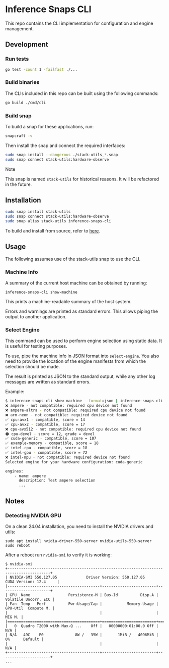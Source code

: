# Inference Snaps CLI

This repo contains the CLI implementation for configuration and engine management.

## Development

### Run tests

```bash
go test -count 1 -failfast ./...
```

### Build binaries

The CLIs included in this repo can be built using the following commands:

```bash
go build ./cmd/cli
```

### Build snap

To build a snap for these applications, run:

```bash
snapcraft -v
```

Then install the snap and connect the required interfaces:

```bash
sudo snap install --dangerous ./stack-utils_*.snap
sudo snap connect stack-utils:hardware-observe 
```

> [!NOTE]
> This snap is named `stack-utils` for historical reasons. It will be refactored in the future.

## Installation

```bash
sudo snap install stack-utils
sudo snap connect stack-utils:hardware-observe 
sudo snap alias stack-utils inference-snaps-cli
```

To build and install from source, refer to [here](#build-snap).

## Usage

The following assumes use of the stack-utils snap to use the CLI.

### Machine Info

A summary of the current host machine can be obtained by running:

```
inference-snaps-cli show-machine
```

This prints a machine-readable summary of the host system. 

Errors and warnings are printed as standard errors.
This allows piping the output to another application.

### Select Engine

This command can be used to perform engine selection using static data.
It is useful for testing purposes.

To use, pipe the machine info in JSON format into `select-engine`.
You also need to provide the location of the engine manifests from which the selection should be made.

The result is printed as JSON to the standard output, while any other log messages are written as standard errors.

Example:

```bash
$ inference-snaps-cli show-machine --format=json | inference-snaps-cli debug select-engine --engines test_data/engines/
❌ ampere - not compatible: required cpu device not found
❌ ampere-altra - not compatible: required cpu device not found
❌ arm-neon - not compatible: required device not found
✅ cpu-avx1 - compatible, score = 14
✅ cpu-avx2 - compatible, score = 17
❌ cpu-avx512 - not compatible: required cpu device not found
🟠 cpu-devel - score = 12, grade = devel
✅ cuda-generic - compatible, score = 107
✅ example-memory - compatible, score = 18
✅ intel-cpu - compatible, score = 18
✅ intel-gpu - compatible, score = 72
❌ intel-npu - not compatible: required device not found
Selected engine for your hardware configuration: cuda-generic

engines:
    - name: ampere
      description: Test ampere selection
      ...
```

## Notes

### Detecting NVIDIA GPU

On a clean 24.04 installation, you need to install the NVIDIA drivers and utils:

```
sudo apt install nvidia-driver-550-server nvidia-utils-550-server
sudo reboot
```

After a reboot run `nvidia-smi` to verify it is working:

```
$ nvidia-smi    
+-----------------------------------------------------------------------------------------+
| NVIDIA-SMI 550.127.05             Driver Version: 550.127.05     CUDA Version: 12.4     |
|-----------------------------------------+------------------------+----------------------+
| GPU  Name                 Persistence-M | Bus-Id          Disp.A | Volatile Uncorr. ECC |
| Fan  Temp   Perf          Pwr:Usage/Cap |           Memory-Usage | GPU-Util  Compute M. |
|                                         |                        |               MIG M. |
|=========================================+========================+======================|
|   0  Quadro T2000 with Max-Q ...    Off |   00000000:01:00.0 Off |                  N/A |
| N/A   49C    P0              8W /   35W |       1MiB /   4096MiB |      0%      Default |
|                                         |                        |                  N/A |
+-----------------------------------------+------------------------+----------------------+
...
```
